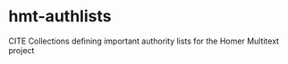hmt-authlists
=============

CITE Collections defining important authority lists for the Homer Multitext project
